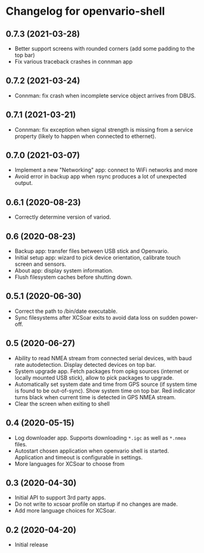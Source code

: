 Changelog for openvario-shell
=============================

0.7.3 (2021-03-28)
------------------

- Better support screens with rounded corners (add some padding to the top bar)
- Fix various traceback crashes in connman app

0.7.2 (2021-03-24)
------------------

- Connman: fix crash when incomplete service object arrives from DBUS.


0.7.1 (2021-03-21)
------------------

- Connman: fix exception when signal strength is missing from a service 
  property (likely to happen when connected to ethernet).


0.7.0 (2021-03-07)
------------------

- Implement a new "Networking" app: connect to WiFi networks and more
- Avoid error in backup app when rsync produces a lot of unexpected output.


0.6.1 (2020-08-23)
------------------

- Correctly determine version of variod.


0.6 (2020-08-23)
----------------

- Backup app: transfer files between USB stick and Openvario.
- Initial setup app: wizard to pick device orientation, calibrate touch screen and
  sensors.
- About app: display system information.
- Flush filesystem caches before shutting down.


0.5.1 (2020-06-30)
------------------

- Correct the path to /bin/date executable.
- Sync filesystems after XCSoar exits to avoid data loss on sudden power-off.


0.5 (2020-06-27)
----------------

- Ability to read NMEA stream from connected serial devices, with baud rate
  autodetection. Display detected devices on top bar.
- System upgrade app. Fetch packages from opkg sources (internet or locally
  mounted USB stick), allow to pick packages to upgrade.
- Automatically set system date and time from GPS source (if system time is
  found to be out-of-sync). Show system time on top bar. Red indicator turns
  black when current time is detected in GPS NMEA stream.
- Clear the screen when exiting to shell


0.4 (2020-05-15)
----------------

- Log downloader app. Supports downloading `*.igc` as well as `*.nmea` files.
- Autostart chosen application when openvario shell is started. Application and
  timeout is configurable in settings.
- More languages for XCSoar to choose from

0.3 (2020-04-30)
----------------

- Initial API to support 3rd party apps.
- Do not write to xcsoar profile on startup if no changes are made.
- Add more language choices for XCSoar.


0.2 (2020-04-20)
----------------

- Initial release
